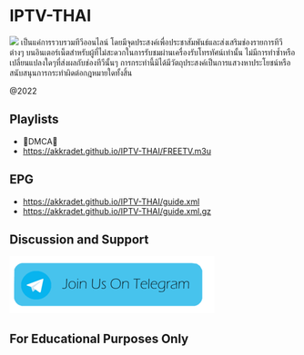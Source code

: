 # IPTV-THAI
![](https://img.shields.io/badge/Update-2022.08.04-brightgreen?style=for-the-badge)
เป็นแค่การรวบรวมทีวีออนไลน์ โดยมีจุดประสงค์เพื่อประชาสัมพันธ์และส่งเสริมช่องรายการทีวีต่างๆ บนอินเตอร์เน็ตสำหรับผู้ที่ไม่สะดวกในการรับชมผ่านเครื่องรับโทรทัศน์เท่านั้น 
ไม่มีการทำซ้ำหรือเปลี่ยนแปลงใดๆที่ส่งผลกับช่องทีวีนั้นๆ การกระทำนี้มิได้มีวัตถุประสงค์เป็นการแสวงหาประโยชน์หรือสนับสนุนการกระทำผิดต่อกฎหมายใดทั้งสิ้น

@2022

## Playlists

- 🚫DMCA🚫
- https://akkradet.github.io/IPTV-THAI/FREETV.m3u

## EPG

- https://akkradet.github.io/IPTV-THAI/guide.xml
- https://akkradet.github.io/IPTV-THAI/guide.xml.gz

## Discussion and Support 
[![homepage][1]][2]

[1]:  images/telegram.png
[2]:  https://T.me/iptv_th

## For Educational Purposes Only